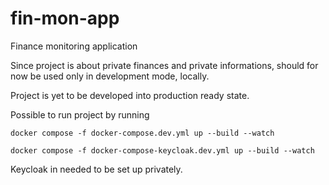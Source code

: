 # fin-mon-app
Finance monitoring application

Since project is about private finances and private informations, should for now be used only in development mode, locally.

Project is yet to be developed into production ready state.

Possible to run project by running 
```
docker compose -f docker-compose.dev.yml up --build --watch 
```

```
docker compose -f docker-compose-keycloak.dev.yml up --build --watch 
```

Keycloak in needed to be set up privately.